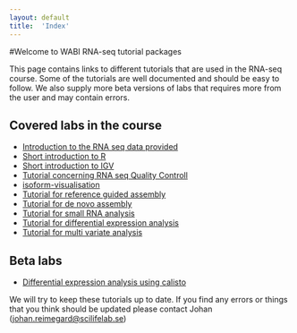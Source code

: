 ```yaml
---
layout: default
title:  'Index'
---
```


#Welcome to WABI RNA-seq tutorial packages

This page contains links to different tutorials that are used in the RNA-seq course. Some of the tutorials 
are well documented and should be easy to follow. We also supply more beta versions of labs that requires more 
from the user and may contain errors. 

## Covered labs in the course
*	[Introduction to the RNA seq data provided](intro)  
*	[Short introduction  to R](R_intro)  
*	[Short introduction to IGV](IGV)  
*	[Tutorial concerning RNA seq Quality Controll](QC_lab)   
*	[isoform-visualisation](isoform-visualisation)  
*	[Tutorial for reference guided assembly](isoform-lab)  
*	[Tutorial for de novo assembly](isoform-denovo)
*	[Tutorial for small RNA analysis](smallRNA-lab)
*	[Tutorial for differential expression analysis](diffexp-lab)
*	[Tutorial for multi variate analysis](Simca_tutorial)
 
## Beta labs 
*	[Differential expression analysis using calisto](calisto)
 
We will try to keep these tutorials up to date. If you find any errors or things that you think should be updated please contact Johan (johan.reimegard@scilifelab.se) 
  		
